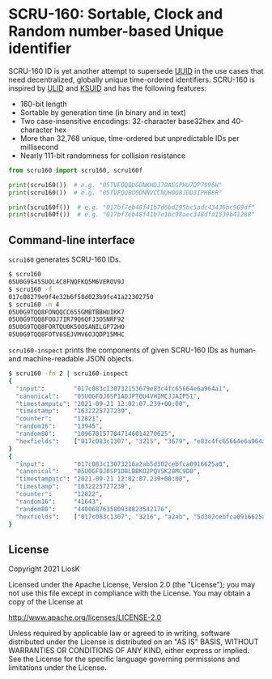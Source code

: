# SCRU-160: Sortable, Clock and Random number-based Unique identifier

SCRU-160 ID is yet another attempt to supersede [UUID] in the use cases that
need decentralized, globally unique time-ordered identifiers. SCRU-160 is
inspired by [ULID] and [KSUID] and has the following features:

- 160-bit length
- Sortable by generation time (in binary and in text)
- Two case-insensitive encodings: 32-character base32hex and 40-character hex
- More than 32,768 unique, time-ordered but unpredictable IDs per millisecond
- Nearly 111-bit randomness for collision resistance

```python
from scru160 import scru160, scru160f

print(scru160())  # e.g. "05TVFQQ8UGDNKHDJ79AEGPHU7QP7996H"
print(scru160())  # e.g. "05TVFQQ8UGDNNVCCNUH0Q8JDD3IPHB8R"

print(scru160f())  # e.g. "017bf7eb48f41b7d6bd295bc5adc43436bc969df"
print(scru160f())  # e.g. "017bf7eb48f41b7e1bc98aec348dfa1539b41288"
```

[uuid]: https://en.wikipedia.org/wiki/Universally_unique_identifier
[ulid]: https://github.com/ulid/spec
[ksuid]: https://github.com/segmentio/ksuid

## Command-line interface

`scru160` generates SCRU-160 IDs.

```bash
$ scru160
05U0G9S45SUOL4C8FNQFKQ5M6VEROV9J
$ scru160 -f
017c08279e9f4e32b6f58d023b9fc41a22302750
$ scru160 -n 4
05U0G9TQQ8FONQQCC655GMBTBBHUIKK7
05U0G9TQQ8FOOJ7IR79Q6QFJ3OSNRF92
05U0G9TQQ8FORTQU0K5OOSANILGP72HO
05U0G9TQQ8FOTV6SEJVMV6OJQDP15MHC
```

`scru160-inspect` prints the components of given SCRU-160 IDs as human- and
machine-readable JSON objects.

```bash
$ scru160 -fn 2 | scru160-inspect
{
  "input":        "017c083c130732153679e83c4fc65664e6a964a1",
  "canonical":    "05U0GF0J0SP1ADJPT0U4VHIMCJJAIP51",
  "timestamputc": "2021-09-21 12:02:07.239+00:00",
  "timestamp":    "1632225727239",
  "counter":      "12821",
  "random16":     "13945",
  "random80":     "1096701577047146014270625",
  "hexfields":    ["017c083c1307", "3215", "3679", "e83c4fc65664e6a964a1"]
}
{
  "input":        "017c083c13073216a2ab5d302cebfca0916625a0",
  "canonical":    "05U0GF0J0SP1D8LBBKO2PQVSK28MC9D0",
  "timestamputc": "2021-09-21 12:02:07.239+00:00",
  "timestamp":    "1632225727239",
  "counter":      "12822",
  "random16":     "41643",
  "random80":     "440068763580938823542176",
  "hexfields":    ["017c083c1307", "3216", "a2ab", "5d302cebfca0916625a0"]
}
```

## License

Copyright 2021 LiosK

Licensed under the Apache License, Version 2.0 (the "License"); you may not use
this file except in compliance with the License. You may obtain a copy of the
License at

http://www.apache.org/licenses/LICENSE-2.0

Unless required by applicable law or agreed to in writing, software distributed
under the License is distributed on an "AS IS" BASIS, WITHOUT WARRANTIES OR
CONDITIONS OF ANY KIND, either express or implied. See the License for the
specific language governing permissions and limitations under the License.
